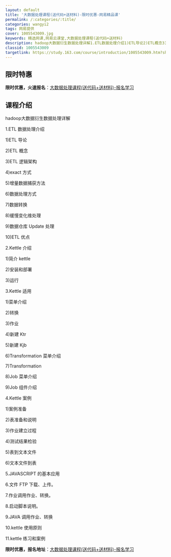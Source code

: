 ```yaml
---
layout: default
title: '大数据处理课程(送代码+送材料)-限时优惠-网易精品课'
permalink: /:categories/:title/
categories: wangyi2
tags: 网易提供
cover: 1005543009.jpg
keywords: 精选网课,网易云课堂,大数据处理课程(送代码+送材料)
description: hadoop大数据衍生数据处理详解1.ETL数据处理介绍1)ETL导论2)ETL概念3)ETL逻辑架构4)exact方式
classid: 1005543009
targetlink: https://study.163.com/course/introduction/1005543009.htm?share=1&shareId=1025206652&utm_campaign=share&utm_medium=iphoneShare&utm_source=&utm_u=1025206652
---
```


## 限时特惠

**限时优惠，火速报名**：[大数据处理课程(送代码+送材料)-报名学习](https://study.163.com/course/introduction/1005543009.htm?share=1&shareId=1025206652&utm_campaign=share&utm_medium=iphoneShare&utm_source=&utm_u=1025206652)

## 课程介绍

hadoop大数据衍生数据处理详解

1.ETL 数据处理介绍

 1)ETL 导论

 2)ETL 概念

 3)ETL 逻辑架构

 4)exact 方式

 5)增量数据捕获方法

 6)数据处理方式

 7)数据转换

 8)缓慢变化维处理

 9)数据仓库 Update 处理

 10)ETL 优点

2.Kettle 介绍

 1)简介 kettle

 2)安装和部署

 3)运行

3.Kettle 适用

 1)菜单介绍

 2)转换

 3)作业

 4)新建 Ktr

 5)新建 Kjb

 6)Transformation 菜单介绍

 7)Transformation

 8)Job 菜单介绍

 9)Job 组件介绍

4.Kettle 案例

 1)案例准备

 2)表准备和说明

 3)作业建立过程

 4)测试结果检验

 5)表到文本文件

 6)文本文件到表

5.JAVASCRIPT 的基本应用

6.文件 FTP 下载、上传。

7.作业调用作业、转换。

8.启动脚本说明。

9.JAVA 调用作业、转换

10.kettle 使用原则

11.kettle 练习和案例

**限时优惠，报名地址**：[大数据处理课程(送代码+送材料)-报名学习](https://study.163.com/course/introduction/1005543009.htm?share=1&shareId=1025206652&utm_campaign=share&utm_medium=iphoneShare&utm_source=&utm_u=1025206652)

